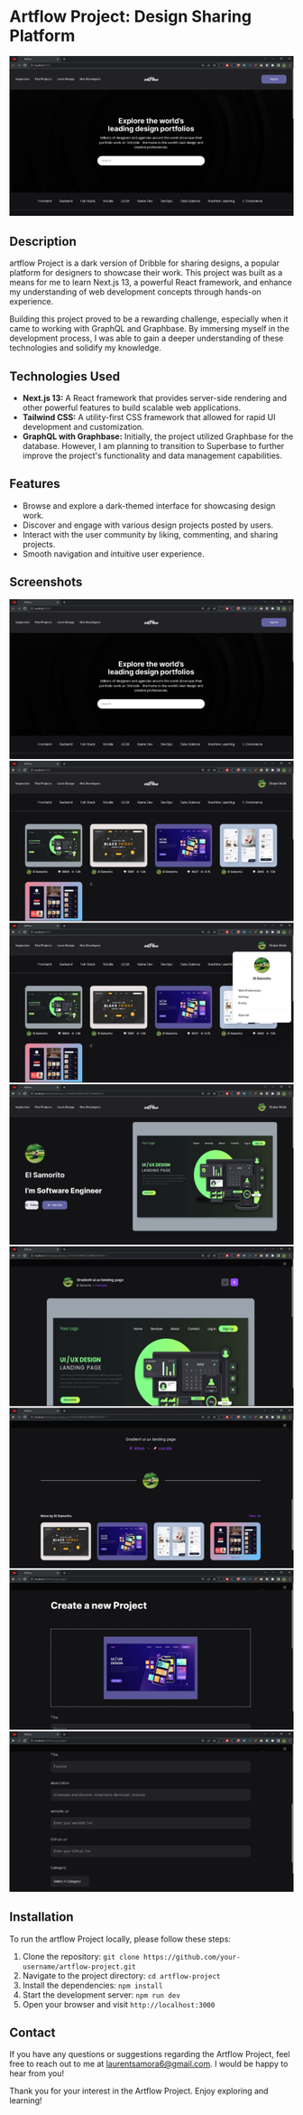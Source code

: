 # Artflow Project: Design Sharing Platform

![Artflow Project](./public/images/1.png)

## Description

artflow Project is a dark version of Dribble for sharing designs, a popular platform for designers to showcase their work. This project was built as a means for me to learn Next.js 13, a powerful React framework, and enhance my understanding of web development concepts through hands-on experience.

Building this project proved to be a rewarding challenge, especially when it came to working with GraphQL and Graphbase. By immersing myself in the development process, I was able to gain a deeper understanding of these technologies and solidify my knowledge.

## Technologies Used

- **Next.js 13:** A React framework that provides server-side rendering and other powerful features to build scalable web applications.
- **Tailwind CSS:** A utility-first CSS framework that allowed for rapid UI development and customization.
- **GraphQL with Graphbase:** Initially, the project utilized Graphbase for the database. However, I am planning to transition to Superbase to further improve the project's functionality and data management capabilities.

## Features

- Browse and explore a dark-themed interface for showcasing design work.
- Discover and engage with various design projects posted by users.
- Interact with the user community by liking, commenting, and sharing projects.
- Smooth navigation and intuitive user experience.

## Screenshots

![Screenshot 1](./public/images/1.png)
![Screenshot 2](./public/images/2.png)
![Screenshot 3](./public/images/3.png)
![Screenshot 4](./public/images/4.png)
![Screenshot 5](./public/images/5.png)
![Screenshot 6](./public/images/6.png)
![Screenshot 7](./public/images/7.png)
![Screenshot 8](./public/images/8.png)

## Installation

To run the artflow Project locally, please follow these steps:

1. Clone the repository: `git clone https://github.com/your-username/artflow-project.git`
2. Navigate to the project directory: `cd artflow-project`
3. Install the dependencies: `npm install`
4. Start the development server: `npm run dev`
5. Open your browser and visit `http://localhost:3000`

## Contact

If you have any questions or suggestions regarding the Artflow Project, feel free to reach out to me at laurentsamora6@gmail.com. I would be happy to hear from you!

Thank you for your interest in the Artflow Project. Enjoy exploring and learning!

